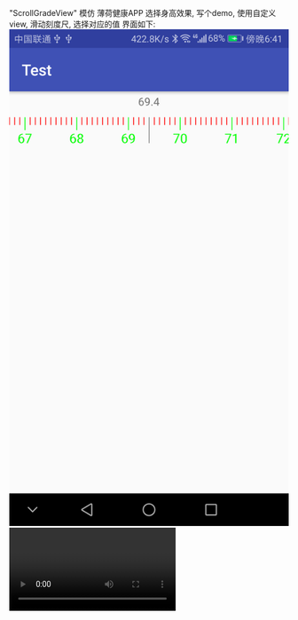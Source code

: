 "ScrollGradeView" 
模仿 薄荷健康APP 选择身高效果, 写个demo, 使用自定义view, 滑动刻度尺, 选择对应的值
界面如下:<br/>
<img src='./img/zzz.png'/><br/>
![video](https://github.com/zoe1623/ScrollGradeView/tree/master/img/zz.mp4)